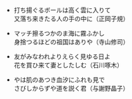 - <p class="Reggae-One">打ち揚ぐるボールは高く雲に入りて<br>又落ち来きたる人の手の中に（正岡子規）</p>

- マッチ擦るつかのま海に霧ふかし<br>身捨つるほどの祖国はありや（寺山修司）

- 友がみなわれよりえらく見ゆる日よ<br>花を買ひ来て妻としたしむ（石川啄木）

- やは肌のあつき血汐にふれも見で<br>さびしからずや道を説く君（与謝野晶子）
